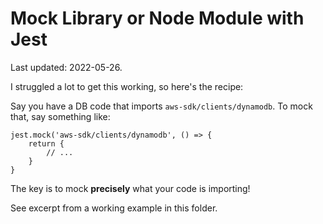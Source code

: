 #  Mock Library or Node Module with Jest

Last updated: 2022-05-26.

I struggled a lot to get this working, so here's the recipe:

Say you have a DB code that imports `aws-sdk/clients/dynamodb`.  To mock that, say something like:

	jest.mock('aws-sdk/clients/dynamodb', () => {
		return {
			// ...
		}
	}

The key is to mock **precisely** what your code is importing!

See excerpt from a working example in this folder.
